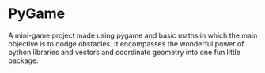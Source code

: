 # PyGame
A mini-game project made using pygame and basic maths in which the main objective is to dodge obstacles. It encompasses the wonderful power of python libraries and vectors and coordinate geometry into one fun little package.
